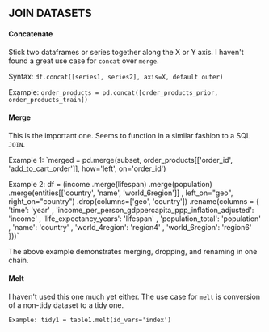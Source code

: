 ## JOIN DATASETS

#### Concatenate

Stick two dataframes or series together along the X or Y axis. I haven't found a great use case for `concat` over `merge`.

Syntax: `df.concat([series1, series2], axis=X, default outer)`

Example: `order_products = pd.concat([order_products_prior, order_products_train])`

#### Merge

This is the important one. Seems to function in a similar fashion to a SQL `JOIN`.

Example 1: `merged = pd.merge(subset, order_products[['order_id', 'add_to_cart_order']], how='left', on='order_id')

Example 2: df = (income
          .merge(lifespan)
          .merge(population)
          .merge(entities[['country', 'name', 'world_6region']]
                 , left_on="geo", right_on="country")
          .drop(columns=['geo', 'country'])
          .rename(columns = {
              'time': 'year'
              , 'income_per_person_gdppercapita_ppp_inflation_adjusted': 'income'
              , 'life_expectancy_years': 'lifespan'
              , 'population_total': 'population'
              , 'name': 'country'
              , 'world_4region': 'region4'
              , 'world_6region': 'region6'
          }))`
         
The above example demonstrates merging, dropping, and renaming in one chain.

#### Melt

I haven't used this one much yet either. The use case for `melt` is conversion of a non-tidy dataset to a tidy one.

`Example: tidy1 = table1.melt(id_vars='index')`
